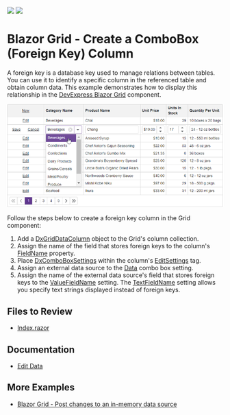 <!-- default badges list -->
[![](https://img.shields.io/badge/Open_in_DevExpress_Support_Center-FF7200?style=flat-square&logo=DevExpress&logoColor=white)](https://supportcenter.devexpress.com/ticket/details/T1108986)
[![](https://img.shields.io/badge/📖_How_to_use_DevExpress_Examples-e9f6fc?style=flat-square)](https://docs.devexpress.com/GeneralInformation/403183)
<!-- default badges end -->

# Blazor Grid - Create a ComboBox (Foreign Key) Column

A foreign key is a database key used to manage relations between tables. You can use it to identify a specific column in the referenced table and obtain column data. This example demonstrates how to display this relationship in the [DevExpress Blazor Grid](https://docs.devexpress.com/Blazor/403143/components/grid) component.

![Grid with ComboBox column](result.png)

Follow the steps below to create a foreign key column in the Grid component:

1. Add a [DxGridDataColumn](https://docs.devexpress.com/Blazor/DevExpress.Blazor.DxGridDataColumn) object to the Grid's column collection. 
2. Assign the name of the field that stores foreign keys to the column's [FieldName](https://docs.devexpress.com/Blazor/DevExpress.Blazor.DxGridDataColumn.FieldName) property.
3. Place [DxComboBoxSettings](https://docs.devexpress.com/Blazor/DevExpress.Blazor.DxComboBoxSettings) within the column's [EditSettings](https://docs.devexpress.com/Blazor/DevExpress.Blazor.DxGridDataColumn.EditSettings) tag.
4. Assign an external data source to the [Data](https://docs.devexpress.com/Blazor/DevExpress.Blazor.DxComboBoxSettings.Data) combo box setting.
5. Assign the name of the external data source's field that stores foreign keys to the [ValueFieldName](https://docs.devexpress.com/Blazor/DevExpress.Blazor.DxComboBoxSettings.ValueFieldName) setting. The [TextFieldName](https://docs.devexpress.com/Blazor/DevExpress.Blazor.DxComboBoxSettings.TextFieldName) setting allows you specify text strings displayed instead of foreign keys.

## Files to Review

- [Index.razor](./CS/GridForeignColumn/Pages/Index.razor)

## Documentation

* [Edit Data](https://docs.devexpress.com/Blazor/403454/components/grid/edit-data)

## More Examples

- [Blazor Grid - Post changes to an in-memory data source](https://github.com/DevExpress-Examples/blazor-dxgrid-instantly-update-data-item-fields)
